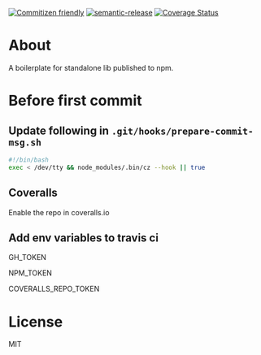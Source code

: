 [![Commitizen friendly](https://img.shields.io/badge/commitizen-friendly-brightgreen.svg)](http://commitizen.github.io/cz-cli/)
[![semantic-release](https://img.shields.io/badge/%20%20%F0%9F%93%A6%F0%9F%9A%80-semantic--release-e10079.svg)](https://github.com/semantic-release/semantic-release)
[![Coverage Status](https://coveralls.io/repos/github/stopyransky/npm-publish-boilerplate/badge.svg?branch=master)](https://coveralls.io/github/stopyransky/npm-publish-boilerplate?branch=master)

# About

A boilerplate for standalone lib published to npm.

# Before first commit

## Update following in `.git/hooks/prepare-commit-msg.sh`

```sh
#!/bin/bash
exec < /dev/tty && node_modules/.bin/cz --hook || true
```

## Coveralls

Enable the repo in coveralls.io

## Add env variables to travis ci

GH_TOKEN

NPM_TOKEN

COVERALLS_REPO_TOKEN

# License

MIT
